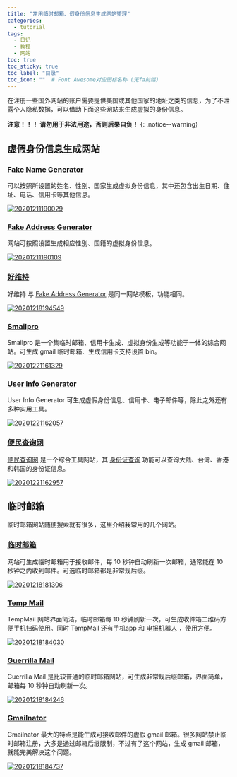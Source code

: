 ```yaml
---
title: "常用临时邮箱、假身份信息生成网站整理"
categories:
  - tutorial
tags:
  - 日记
  - 教程
  - 网站
toc: true
toc_sticky: true
toc_label: "目录"
toc_icon: ""  # Font Awesome对应图标名称 (无fa前缀)	
---
```


在注册一些国外网站的账户需要提供美国或其他国家的地址之类的信息，为了不泄露个人隐私数据，可以借助下面这些网站来生成虚拟的身份信息。     

**注意！！！ 请勿用于非法用途，否则后果自负！**
{: .notice--warning}

## 虚假身份信息生成网站

### [Fake Name Generator][1]
可以按照所设置的姓名、性别、国家生成虚拟身份信息，其中还包含出生日期、住址、电话、信用卡等其他信息。

[![20201211190029](https://fastly.jsdelivr.net/gh/sunete/imghost/img20201211190029.png)](https://fastly.jsdelivr.net/gh/sunete/imghost/img20201211190029.png)

### [Fake Address Generator][8]
网站可按照设置生成相应性别、国籍的虚拟身份信息。

[![20201211190109](https://fastly.jsdelivr.net/gh/sunete/imghost/img20201211190109.png)](https://fastly.jsdelivr.net/gh/sunete/imghost/img20201211190109.png)

### [好维持][9]
好维持 与 [Fake Address Generator][8] 是同一网站模板，功能相同。

[![20201218194549](https://fastly.jsdelivr.net/gh/sunete/imghost/img20201218194549.png)](https://fastly.jsdelivr.net/gh/sunete/imghost/img20201218194549.png)

### [Smailpro][7]
Smailpro 是一个集临时邮箱、信用卡生成、虚拟身份生成等功能于一体的综合网站。可生成 gmail 临时邮箱、生成信用卡支持设置 bin。

[![20201221161329](https://fastly.jsdelivr.net/gh/sunete/imghost/img20201221161329.png)](https://fastly.jsdelivr.net/gh/sunete/imghost/img20201221161329.png)

### [User Info Generator][10]
User Info Generator 可生成虚假身份信息、信用卡、电子邮件等，除此之外还有多种实用工具。

[![20201221162057](https://fastly.jsdelivr.net/gh/sunete/imghost/img20201221162057.png)](https://fastly.jsdelivr.net/gh/sunete/imghost/img20201221162057.png)

### [便民查询网][11]
[便民查询网][11] 是一个综合工具网站，其 [身份证查询][12] 功能可以查询大陆、台湾、香港和韩国的身份证信息。

[![20201221162957](https://fastly.jsdelivr.net/gh/sunete/imghost/img20201221162957.png)](https://fastly.jsdelivr.net/gh/sunete/imghost/img20201221162957.png)

## 临时邮箱
临时邮箱网站随便搜索就有很多，这里介绍我常用的几个网站。

### [临时邮箱][2]
网站可生成临时邮箱用于接收邮件，每 10 秒钟自动刷新一次邮箱，通常能在 10 秒钟之内收到邮件。可选临时邮箱都是非常规后缀。

[![20201218181306](https://fastly.jsdelivr.net/gh/sunete/imghost/img20201218181306.png)](https://fastly.jsdelivr.net/gh/sunete/imghost/img20201218181306.png)

### [Temp Mail][3]
TempMail 网站界面简洁，临时邮箱每 10 秒钟刷新一次，可生成收件箱二维码方便手机扫码使用。同时 TempMail 还有手机app 和 [电报机器人][4] ，使用方便。

[![20201218184030](https://fastly.jsdelivr.net/gh/sunete/imghost/img20201218184030.png)](https://fastly.jsdelivr.net/gh/sunete/imghost/img20201218184030.png)

### [Guerrilla Mail][5]
Guerrilla Mail 是比较普通的临时邮箱网站，可生成非常规后缀邮箱，界面简单，邮箱每 10 秒钟自动刷新一次。

[![20201218184246](https://fastly.jsdelivr.net/gh/sunete/imghost/img20201218184246.png)](https://fastly.jsdelivr.net/gh/sunete/imghost/img20201218184246.png)

### [Gmailnator][6]
Gmailnator 最大的特点是能生成可接收邮件的虚假 gmail 邮箱。很多网站禁止临时邮箱注册，大多是通过邮箱后缀限制，不过有了这个网站，生成 gmail 邮箱，就能完美解决这个问题。

[![20201218184737](https://fastly.jsdelivr.net/gh/sunete/imghost/img20201218184737.png)](https://fastly.jsdelivr.net/gh/sunete/imghost/img20201218184737.png)


[1]: http://www.fakenamegenerator.com/index.php
[2]: https://www.linshiyouxiang.net/
[3]: https://temp-mail.org/zh/
[4]: https://t.me/TempMail_org_bot
[5]: https://www.guerrillamail.com/
[6]: https://www.gmailnator.com/
[7]: https://smailpro.com/
[8]: http://www.fakeaddressgenerator.com/
[9]: https://www.haoweichi.com/
[10]: https://names.igopaygo.com/credit-card/builder
[11]: https://www.51240.com/
[12]: https://shenfenzheng.51240.com/